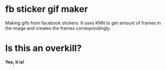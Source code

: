 # fb sticker gif maker
Making gifs from facebook stickers. It uses KNN to get amount of frames in the image and creates the frames correspondingly.

# Is this an overkill?
**Yes, it is!**
